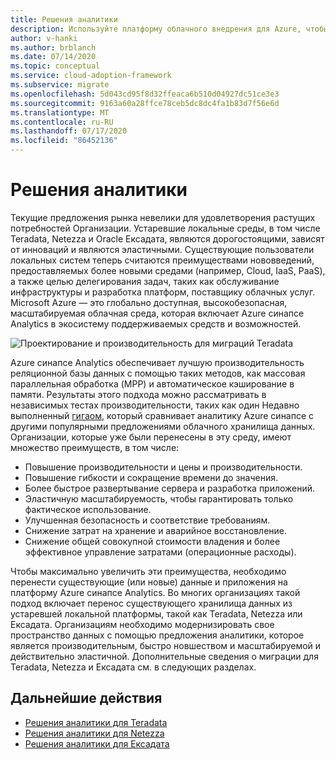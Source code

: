 ```yaml
---
title: Решения аналитики
description: Используйте платформу облачного внедрения для Azure, чтобы узнать о аналитических решениях с помощью Teradata, Netezza и Ексадата.
author: v-hanki
ms.author: brblanch
ms.date: 07/14/2020
ms.topic: conceptual
ms.service: cloud-adoption-framework
ms.subservice: migrate
ms.openlocfilehash: 5d043cd95f8d32ffeaca6b510d04927dc51ce3e3
ms.sourcegitcommit: 9163a60a28ffce78ceb5dc8dc4fa1b83d7f56e6d
ms.translationtype: MT
ms.contentlocale: ru-RU
ms.lasthandoff: 07/17/2020
ms.locfileid: "86452136"
---
```

<!-- cSpell:ignore Netezza Teradata Exadata Giga GigaOM MPP -->

# <a name="analytics-solutions"></a>Решения аналитики

Текущие предложения рынка невелики для удовлетворения растущих потребностей Организации. Устаревшие локальные среды, в том числе Teradata, Netezza и Oracle Ексадата, являются дорогостоящими, зависят от инноваций и являются эластичными. Существующие пользователи локальных систем теперь считаются преимуществами нововведений, предоставляемых более новыми средами (например, Cloud, IaaS, PaaS), а также целью делегирования задач, таких как обслуживание инфраструктуры и разработка платформ, поставщику облачных услуг. Microsoft Azure — это глобально доступная, высокобезопасная, масштабируемая облачная среда, которая включает Azure синапсе Analytics в экосистему поддерживаемых средств и возможностей.

![Проектирование и производительность для миграций Teradata](../../../_images/analytics/analytics-solutions-overview.png)

Azure синапсе Analytics обеспечивает лучшую производительность реляционной базы данных с помощью таких методов, как массовая параллельная обработка (MPP) и автоматическое кэширование в памяти. Результаты этого подхода можно рассматривать в независимых тестах производительности, таких как один Недавно выполненный [гигаом](https://gigaom.com), который сравнивает аналитику Azure синапсе с другими популярными предложениями облачного хранилища данных. Организации, которые уже были перенесены в эту среду, имеют множество преимуществ, в том числе:

- Повышение производительности и цены и производительности.
- Повышение гибкости и сокращение времени до значения.
- Более быстрое развертывание сервера и разработка приложений.
- Эластичную масштабируемость, чтобы гарантировать только фактическое использование.
- Улучшенная безопасность и соответствие требованиям.
- Снижение затрат на хранение и аварийное восстановление.
- Снижение общей совокупной стоимости владения и более эффективное управление затратами (операционные расходы).

Чтобы максимально увеличить эти преимущества, необходимо перенести существующие (или новые) данные и приложения на платформу Azure синапсе Analytics. Во многих организациях такой подход включает перенос существующего хранилища данных из устаревшей локальной платформы, такой как Teradata, Netezza или Ексадата. Организациям необходимо модернизировать свое пространство данных с помощью предложения аналитики, которое является производительным, быстро новшеством и масштабируемой и действительно эластичной. Дополнительные сведения о миграции для Teradata, Netezza и Ексадата см. в следующих разделах.

## <a name="next-steps"></a>Дальнейшие действия

- [Решения аналитики для Teradata](./analytics-solutions-teradata.md)
- [Решения аналитики для Netezza](./analytics-solutions-netezza.md)
- [Решения аналитики для Ексадата](./analytics-solutions-exadata.md)
